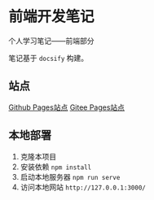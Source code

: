 # 前端开发笔记

个人学习笔记——前端部分

笔记基于 `docsify` 构建。

## 站点

[Github Pages站点](https://front.objectkaz.cn)
[Gitee Pages站点](https://pikoyo.gitee.io/front-learn)

## 本地部署

1.	克隆本项目
2.	安装依赖 `npm install`
3.	启动本地服务器 `npm run serve`
4.	访问本地网站 `http://127.0.0.1:3000/`


